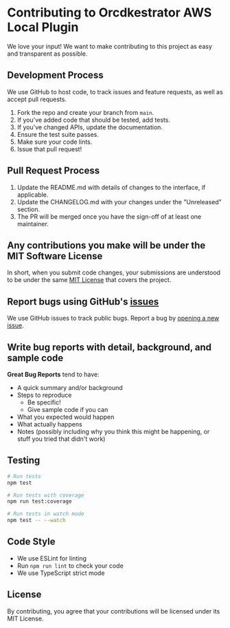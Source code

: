 # Contributing to Orcdkestrator AWS Local Plugin

We love your input! We want to make contributing to this project as easy and transparent as possible.

## Development Process

We use GitHub to host code, to track issues and feature requests, as well as accept pull requests.

1. Fork the repo and create your branch from `main`.
2. If you've added code that should be tested, add tests.
3. If you've changed APIs, update the documentation.
4. Ensure the test suite passes.
5. Make sure your code lints.
6. Issue that pull request!

## Pull Request Process

1. Update the README.md with details of changes to the interface, if applicable.
2. Update the CHANGELOG.md with your changes under the "Unreleased" section.
3. The PR will be merged once you have the sign-off of at least one maintainer.

## Any contributions you make will be under the MIT Software License

In short, when you submit code changes, your submissions are understood to be under the same [MIT License](LICENSE) that covers the project.

## Report bugs using GitHub's [issues](https://github.com/orcdkestrator/orcdk-plugin-awslocal/issues)

We use GitHub issues to track public bugs. Report a bug by [opening a new issue](https://github.com/orcdkestrator/orcdk-plugin-awslocal/issues/new).

## Write bug reports with detail, background, and sample code

**Great Bug Reports** tend to have:

- A quick summary and/or background
- Steps to reproduce
  - Be specific!
  - Give sample code if you can
- What you expected would happen
- What actually happens
- Notes (possibly including why you think this might be happening, or stuff you tried that didn't work)

## Testing

```bash
# Run tests
npm test

# Run tests with coverage
npm run test:coverage

# Run tests in watch mode
npm test -- --watch
```

## Code Style

- We use ESLint for linting
- Run `npm run lint` to check your code
- We use TypeScript strict mode

## License

By contributing, you agree that your contributions will be licensed under its MIT License.